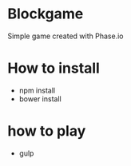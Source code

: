 # Blockgame
Simple game created with Phase.io

# How to install
* npm install
* bower install

# how to play
* gulp